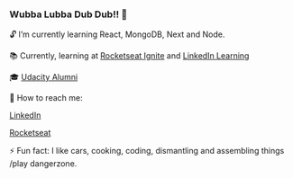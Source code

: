 ### Wubba Lubba Dub Dub!! 👋

:unlock: I’m currently learning React, MongoDB, Next and Node.  

:books: Currently, learning at [Rocketseat Ignite](https://rocketseat.com.br) and [LinkedIn Learning](https://www.linkedin.com/learning/)  

:mortar_board: [Udacity Alumni](https://www.udacity.com)  

:satellite: How to reach me:  
  
[LinkedIn](https://www.linkedin.com/in/luiz-montenegro-7397076/)  

[Rocketseat](https://app.rocketseat.com.br/me/luiz-neto-04464)  

⚡ Fun fact: I like cars, cooking, coding, dismantling and assembling things /play dangerzone.
